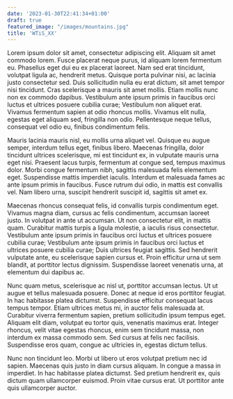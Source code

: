```yaml
---
date: '2023-01-30T22:41:34+01:00'
draft: true
featured_image: "/images/mountains.jpg"
title: 'WTiS_XX'
---
```

Lorem ipsum dolor sit amet, consectetur adipiscing elit. Aliquam sit amet commodo lorem. Fusce placerat neque purus, id aliquam lorem fermentum eu. Phasellus eget dui eu ex placerat laoreet. Nam sed erat tincidunt, volutpat ligula ac, hendrerit metus. Quisque porta pulvinar nisi, ac lacinia justo consectetur sed. Duis sollicitudin nulla eu erat dictum, sit amet tempor nisi tincidunt. Cras scelerisque a mauris sit amet mollis. Etiam mollis nunc non ex commodo dapibus. Vestibulum ante ipsum primis in faucibus orci luctus et ultrices posuere cubilia curae; Vestibulum non aliquet erat. Vivamus fermentum sapien at odio rhoncus mollis. Vivamus elit nulla, egestas eget aliquam sed, fringilla non odio. Pellentesque neque tellus, consequat vel odio eu, finibus condimentum felis.

Mauris lacinia mauris nisl, eu mollis urna aliquet vel. Quisque eu augue semper, interdum tellus eget, finibus libero. Maecenas fringilla, dolor tincidunt ultrices scelerisque, mi est tincidunt ex, in vulputate mauris urna eget nisi. Praesent lacus turpis, fermentum at congue sed, tempus maximus dolor. Morbi congue fermentum nibh, sagittis malesuada felis elementum eget. Suspendisse mattis imperdiet iaculis. Interdum et malesuada fames ac ante ipsum primis in faucibus. Fusce rutrum dui odio, in mattis est convallis vel. Nam libero urna, suscipit hendrerit suscipit id, sagittis sit amet ex.

Maecenas rhoncus consequat felis, id convallis turpis condimentum eget. Vivamus magna diam, cursus ac felis condimentum, accumsan laoreet justo. In volutpat in ante ut accumsan. Ut non consectetur elit, in mattis quam. Curabitur mattis turpis a ligula molestie, a iaculis risus consectetur. Vestibulum ante ipsum primis in faucibus orci luctus et ultrices posuere cubilia curae; Vestibulum ante ipsum primis in faucibus orci luctus et ultrices posuere cubilia curae; Duis ultrices feugiat sagittis. Sed hendrerit vulputate ante, eu scelerisque sapien cursus et. Proin efficitur urna ut sem blandit, at porttitor lectus dignissim. Suspendisse laoreet venenatis urna, at elementum dui dapibus ac.

Nunc quam metus, scelerisque ac nisl ut, porttitor accumsan lectus. Ut ut augue et tellus malesuada posuere. Donec at neque id eros porttitor feugiat. In hac habitasse platea dictumst. Suspendisse efficitur consequat lacus tempus tempor. Etiam ultrices metus mi, in auctor felis malesuada at. Curabitur viverra fermentum sapien, pretium sollicitudin ipsum tempus eget. Aliquam elit diam, volutpat eu tortor quis, venenatis maximus erat. Integer rhoncus, velit vitae egestas rhoncus, enim sem tincidunt massa, non interdum ex massa commodo sem. Sed cursus at felis nec facilisis. Suspendisse eros quam, congue ac ultricies in, egestas dictum tellus.

Nunc non tincidunt leo. Morbi ut libero ut eros volutpat pretium nec id sapien. Maecenas quis justo in diam cursus aliquam. In congue a massa in imperdiet. In hac habitasse platea dictumst. Sed pretium hendrerit ex, quis dictum quam ullamcorper euismod. Proin vitae cursus erat. Ut porttitor ante quis ullamcorper auctor.
